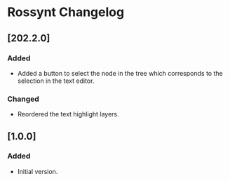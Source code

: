 <!-- Keep a Changelog guide -> https://keepachangelog.com -->

# Rossynt Changelog

## [202.2.0]
### Added
- Added a button to select the node in the tree which corresponds to the selection in the text editor.

### Changed
- Reordered the text highlight layers.

## [1.0.0]
### Added
- Initial version.
